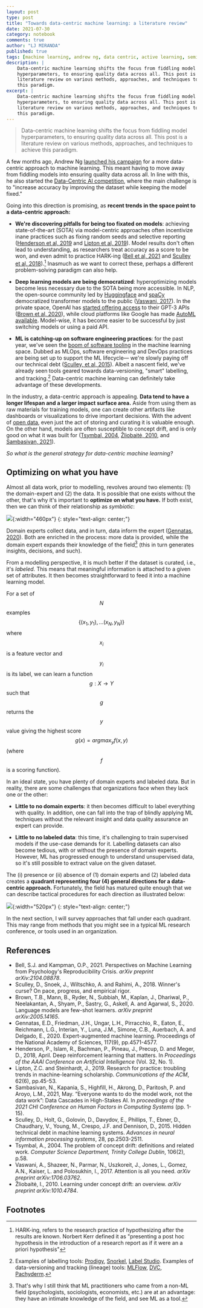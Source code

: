 ```yaml
---
layout: post
type: post
title: "Towards data-centric machine learning: a literature review"
date: 2021-07-30
category: notebook
comments: true
author: "LJ MIRANDA"
published: true
tags: [machine learning, andrew ng, data centric, active learning, semi-supervised learning, weak supervision, prodigy, snorkel]
description: |
    Data-centric machine learning shifts the focus from fiddling model
    hyperparameters, to ensuring quality data across all. This post is a
    literature review on various methods, approaches, and techniques to achieve
    this paradigm.
excerpt: |
    Data-centric machine learning shifts the focus from fiddling model
    hyperparameters, to ensuring quality data across all. This post is a
    literature review on various methods, approaches, and techniques to achieve
    this paradigm.
---
```


> Data-centric machine learning shifts the focus from fiddling model
> hyperparameters, to ensuring quality data across all. This post is a
> literature review on various methods, approaches, and techniques to achieve
> this paradigm.

<span class="firstcharacter">A</span> few months ago, Andrew Ng [launched his
campaign](https://www.youtube.com/watch?v=06-AZXmwHjo) for a more data-centric
approach to machine learning. This meant having to move away from fiddling models
into ensuring quality data across all. In line with this, he also started
the [Data-Centric AI
competition](https://https-deeplearning-ai.github.io/data-centric-comp/), where
the main challenge is to "increase accuracy by improving the dataset while
keeping the model fixed."

Going into this direction is promising, as **recent trends in the space point to
a data-centric approach:**

* **We're discovering pitfalls for being too fixated on models**: achieving
    state-of-the-art (SOTA) via model-centric approaches often incentivize inane
    practices such as fixing random seeds and selective reporting ([Henderson et
    al, 2019](#henderson2019deeprl) and [Lipton et al,
    2019](#lipton2019trends)). Model results don't often lead to
    understanding, as researchers treat accuracy as a score to be won, and even
    admit to practice HARK-ing ([Bell et al, 2021](#bell2021psych) and [Sculley
    et al, 2018](#sculley2019winner)).[^1] Inasmuch as we want to correct these,
    perhaps a different problem-solving paradigm can also help.

* **Deep learning models are being democratized**: hyperoptimizing models
    become less necessary due to the SOTA being more accessible. In NLP, the
    open-source community led by [Huggingface](https://huggingface.co/) and
    [spaCy](https://spacy.io/) democratized transformer models to the public
    ([Vaswani, 2017](#vaswani2017attention)). In the private space, OpenAI has
    [started offering access](https://openai.com/blog/openai-api/) to their
    GPT-3 APIs ([Brown et al, 2020](brown2020gpt3)), while cloud platforms like
    Google has made [AutoML available](https://cloud.google.com/automl).
    Model-wise, it has become easier to be successful by just switching models
    or using a paid API.

* **ML is catching-up on software engineering practices**: for the past year,
    we've seen the [boom of software
    tooling](/notebook/2021/05/10/navigating-the-mlops-landscape/) in the
    machine learning space. Dubbed as MLOps, software engineering and DevOps
    practices are being set up to support the ML lifecycle&mdash; we're slowly
    paying off our technical debt ([Sculley, et al, 2015](#sculley2015debt)).
    Albeit a nascent field, we've already seen tools geared towards
    data-versioning, "smart" labelling, and tracking.[^2] Data-centric machine
    learning can definitely take advantage of these developments.

In the industry, a data-centric approach is appealing. **Data tend to have a
longer lifespan and a larger impact surface area.** Aside from using them as
raw materials for training models, one can create other artifacts like dashboards or
visualizations to drive important decisions. With the advent of [open
data](https://en.wikipedia.org/wiki/Open_data), even just the act of storing
and curating it is valuable enough. On the other hand, models are often
susceptible to concept drift, and is only good on what it was built for
([Tsymbal, 2004](tsymbal2004drift), [Žliobaitė, 2010](zliobaite2010drift), and
[Sambasivan, 2021](sambasivan2021data)).

*So what is the general strategy for data-centric machine learning?*

## <a id="optimizing"></a> Optimizing on what you have

Almost all data work, prior to modelling, revolves around two elements: (1) the
domain-expert and (2) the data. It is possible that one exists without the
other, that's why it's important to **optimize on what you have.** If both exist,
then we can think of their relationship as *symbiotic*:

![](/assets/png/data-centric/domain_expert_data.png){:width="460px"}
{: style="text-align: center;"}

Domain experts collect data, and in turn, data inform the expert ([Gennatas,
2020](gennatas2020expert)). Both are
enriched in the process: more data is provided, while the domain expert expands
their knowledge of the field[^3] (this in turn generates insights, decisions, and
such). 

From a modelling perspective, it is much better if the dataset is curated,
i.e., it's *labeled.* This means that meaningful information is attached to a
given set of attributes. It then becomes straightforward to feed it into a
machine learning model. 

For a set of $$N$$ examples $$\{(x_1, y_1), \dots (x_N,
y_N)\}$$ where $$x_i$$ is a feature vector and $$y_i$$ is its label, we can
learn a function $$g: X \rightarrow Y$$ such that $$g$$ returns the $$y$$ value
giving the highest score $$g(x) = argmax_y f(x,y)$$ (where $$f$$ is a scoring
function).

In an ideal state, you have plenty of domain experts and labeled data. But in
reality, there are some challenges that organizations face when they lack one or
the other:

* **Little to no domain experts**: it then becomes difficult to label
    everything with quality. In addition, one can fall into the trap of blindly
    applying ML techniques without the relevant insight and data quality
    assurance an expert can provide. 

* **Little to no labeled data**: this time, it's challenging to train supervised
    models if the use-case demands for it. Labelling datasets can also become
    tedious, with or without the presence of domain experts. However, ML has
    progressed enough to understand unsupervised data, so it's still possible
    to extract value on the given dataset.

The (i) presence or (ii) absence of (1) domain experts and (2) labeled data
creates a **quadrant representing four (4) general directions for a data-centric
approach.** Fortunately, the field has matured quite enough that we can
describe tactical procedures for each direction as illustrated below: 

![](/assets/png/data-centric/magic_quadrant.png){:width="520px"}
{: style="text-align: center;"}

In the next section, I will survey approaches that fall under each quadrant.
This may range from methods that you might see in a typical ML research
conference, or tools used in an organization. 


## References

* <a id="bell2021pysch">Bell, S.J. and Kampman, O.P.,</a> 2021. Perspectives on Machine Learning from Psychology's Reproducibility Crisis. *arXiv preprint arXiv:2104.08878*.
* <a id="sculley2019winner">Sculley, D., Snoek, J., Wiltschko, A. and Rahimi, A.,</a> 2018. Winner's curse? On pace, progress, and empirical rigor.
* <a id="brown2020gpt3">Brown, T.B., Mann, B., Ryder, N., Subbiah, M., Kaplan, J., Dhariwal, P., Neelakantan, A., Shyam, P., Sastry, G., Askell, A. and Agarwal, S.,</a> 2020. Language models are few-shot learners. *arXiv preprint arXiv:2005.14165*.
* <a id="gennatas2020expert">Gennatas, E.D., Friedman, J.H., Ungar, L.H., Pirracchio, R., Eaton, E., Reichmann, L.G., Interian, Y., Luna, J.M., Simone, C.B., Auerbach, A. and Delgado, E.,</a> 2020. Expert-augmented machine learning. Proceedings of the National Academy of Sciences, 117(9), pp.4571-4577.
* <a id="henderson2019deeprl">Henderson, P., Islam, R., Bachman, P., Pineau, J., Precup, D. and Meger, D.,</a> 2018, April. Deep reinforcement learning that matters. In *Proceedings of the AAAI Conference on Artificial Intelligence* (Vol. 32, No. 1).
* <a id="lipton2019trends">Lipton, Z.C. and Steinhardt, J.,</a> 2019. Research for practice: troubling trends in machine-learning scholarship. *Communications of the ACM*, 62(6), pp.45-53.
* <a id="sambasivan2021data">Sambasivan, N., Kapania, S., Highfill, H., Akrong, D., Paritosh, P. and Aroyo, L.M.,</a> 2021, May. “Everyone wants to do the model work, not the data work”: Data Cascades in High-Stakes AI. In *proceedings of the 2021 CHI Conference on Human Factors in Computing Systems* (pp. 1-15).
* <a id="sculley2015debt">Sculley, D., Holt, G., Golovin, D., Davydov, E., Phillips, T., Ebner, D., Chaudhary, V., Young, M., Crespo, J.F. and Dennison, D.,</a> 2015. Hidden technical debt in machine learning systems. *Advances in neural information processing systems*, 28, pp.2503-2511.
* <a id="tsymbal2004drift">Tsymbal, A.,</a> 2004. The problem of concept drift: definitions and related work. *Computer Science Department, Trinity College Dublin*, 106(2), p.58.
* <a id="vaswani2017attention">Vaswani, A., Shazeer, N., Parmar, N., Uszkoreit, J., Jones, L., Gomez, A.N., Kaiser, L. and Polosukhin, I.,</a> 2017. Attention is all you need. *arXiv preprint arXiv:1706.03762*.
* <a id="zliobaite2010drift">Žliobaitė, I.,</a> 2010. Learning under concept drift: an overview. *arXiv preprint arXiv:1010.4784*.

## Footnotes

[^1]: HARK-ing, refers to the research practice of hypothesizing after the results are known. Norbert Kerr defined it as "presenting a post hoc hypothesis in the introduction of a research report as if it were an a priori hypothesis"
[^2]: Examples of labelling tools: [Prodigy](https://prodi.gy/), [Snorkel](https://snorkel.ai/), [Label Studio](https://labelstud.io/). Examples of data-versioning and tracking (lineage) tools: [MLFlow](https://mlflow.org/), [DVC](https://dvc.org/), [Pachyderm](https://www.pachyderm.com/). 
[^3]: That's why I still think that ML practitioners who came from a non-ML field (psychologists, sociologists, economists, etc.) are at an advantage: they have an intimate knowledge of the field, and see ML as a tool.
